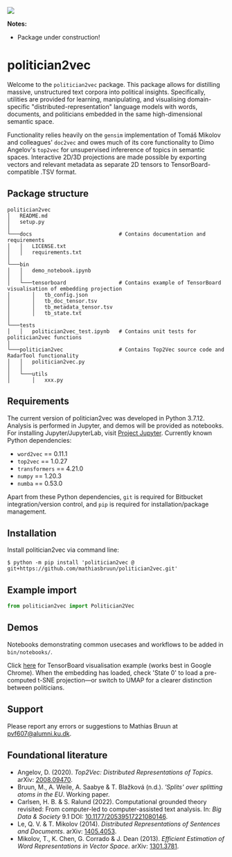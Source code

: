 ![](https://img.shields.io/badge/version-0.0.1-yellow.svg)

**Notes:**
- Package under construction!

# politician2vec

Welcome to the `politician2vec` package. This package allows for distilling massive, unstructured text corpora into political insights. Specifically, utilities are provided for learning, manipulating, and visualising domain-specific "distributed-representation" language models with words, documents, and politicians embedded in the same high-dimensional semantic space.

Functionality relies heavily on the `gensim` implementation of Tomáš Mikolov and colleagues' `doc2vec` and owes much of its core functionality to Dimo Angelov's `top2vec` for unsupervised infererence of topics in semantic spaces. Interactive 2D/3D projections are made possible by exporting vectors and relevant metadata as separate 2D tensors to TensorBoard-compatible .TSV format.

## Package structure

```
politician2vec
│   README.md
│   setup.py    
│   
└───docs                            # Contains documentation and requirements
│   │   LICENSE.txt
│   │   requirements.txt
│   
└───bin
│   │   demo_notebook.ipynb
│   │
│   └───tensorboard                 # Contains example of TensorBoard visualisation of embedding projection
│       │   tb_config.json
│       │   tb_doc_tensor.tsv
│       │   tb_metadata_tensor.tsv
│       │   tb_state.txt
│   
└───tests
│   │   politician2vec_test.ipynb   # Contains unit tests for politician2vec functions
│
└───politician2vec                  # Contains Top2Vec source code and RadarTool functionality
│   │   politician2vec.py
│   │
│   └───utils
│       │   xxx.py
```

## Requirements

The current version of politician2vec was developed in Python 3.7.12. Analysis is performed in Jupyter, and demos will be provided as notebooks. For installing Jupyter/JupyterLab, visit [Project Jupyter](https://jupyter.org/). Currently known Python dependencies:

- `word2vec` == 0.11.1
- `top2vec` == 1.0.27
- `transformers` == 4.21.0
- `numpy` == 1.20.3
- `numba` == 0.53.0

Apart from these Python dependencies, `git` is required for Bitbucket integration/version control, and `pip` is required for installation/package management.

## Installation

Install politician2vec via command line:

`$ python -m pip install 'politician2vec @ git+https://github.com/mathiasbruun/politician2vec.git'`

## Example import

```python
from politician2vec import Politician2Vec
```

## Demos

Notebooks demonstrating common usecases and workflows to be added in `bin/notebooks/`.

Click <a href="https://projector.tensorflow.org/?config=https://bitbucket.org/advice-data-and-insights/tensorboard_input/raw/3a8dfc3fc19ef83d03832e89b207413ad918a1a3/projector_config.json" target="_blank">here</a> for TensorBoard visualisation example (works best in Google Chrome). When the embedding has loaded, check 'State 0' to load a pre-computed t-SNE projection—or switch to UMAP for a clearer distinction between politicians.

## Support

Please report any errors or suggestions to Mathias Bruun at [pvf607@alumni.ku.dk](mailto:pvf607@alumni.ku.dk).

## Foundational literature

- Angelov, D. (2020). *Top2Vec: Distributed Representations of Topics*. arXiv: [2008.09470](https://arxiv.org/abs/2008.09470).
- Bruun, M., A. Weile, A. Saabye & T. Blažková (n.d.). *'Splits' over splitting atoms in the EU*. Working paper.
- Carlsen, H. B. & S. Ralund (2022). Computational grounded theory revisited: From computer-led to computer-assisted text analysis. In: *Big Data & Society* 9.1 DOI: [10.1177/20539517221080146](http://journals.sagepub.com/doi/10.1177/20539517221080146).
- Le, Q. V. & T. Mikolov (2014). *Distributed Representations of Sentences and Documents*. arXiv: [1405.4053](https://arxiv.org/abs/1405.4053).
- Mikolov, T., K. Chen, G. Corrado & J. Dean (2013). *Efficient Estimation of Word Representations in Vector Space*. arXiv: [1301.3781](https://arxiv.org/abs/1301.3781).